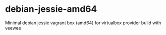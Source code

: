# debian-jessie-amd64
Minimal debian jessie vagrant box (amd64) for virtualbox provider build with veewee
